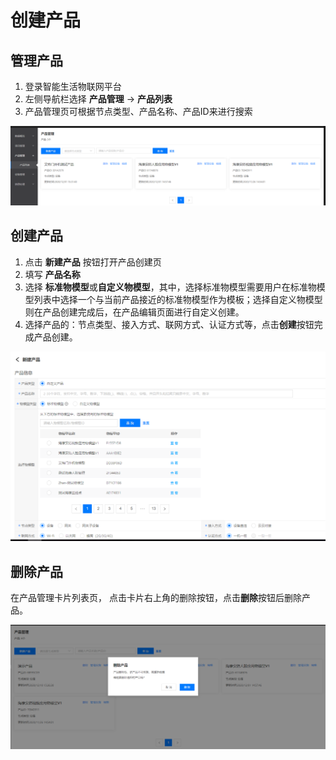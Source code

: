# 创建产品

 ## 管理产品

1. 登录智能生活物联网平台
2. 左侧导航栏选择 **产品管理** -> **产品列表**
3. 产品管理页可根据节点类型、产品名称、产品ID来进行搜索

![产品管理](../../../../../image/IoT/IoT-Estate/Product-Manager/Manage-Product.png)

 ## 创建产品

1. 点击 **新建产品** 按钮打开产品创建页
2. 填写 **产品名称**
3. 选择 **标准物模型**或**自定义物模型**，其中，选择标准物模型需要用户在标准物模型列表中选择一个与当前产品接近的标准物模型作为模板；选择自定义物模型则在产品创建完成后，在产品编辑页面进行自定义创建。
5. 选择产品的：节点类型、接入方式、联网方式、认证方式等，点击**创建**按钮完成产品创建。

![创建产品](../../../../../image/IoT/IoT-Estate/Product-Manager/Create-Product.png)

 ## 删除产品

 在产品管理卡片列表页， 点击卡片右上角的删除按钮，点击**删除**按钮后删除产品。

![删除产品](../../../../../image/IoT/IoT-Estate/Product-Manager/Delete-Product.png)
